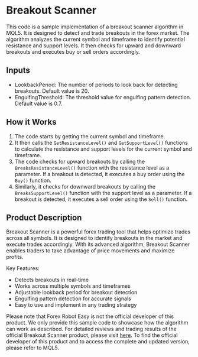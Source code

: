 # Breakout Scanner

This code is a sample implementation of a breakout scanner algorithm in MQL5. It is designed to detect and trade breakouts in the forex market. The algorithm analyzes the current symbol and timeframe to identify potential resistance and support levels. It then checks for upward and downward breakouts and executes buy or sell orders accordingly.

## Inputs

- LookbackPeriod: The number of periods to look back for detecting breakouts. Default value is 20.
- EngulfingThreshold: The threshold value for engulfing pattern detection. Default value is 0.7.

## How it Works

1. The code starts by getting the current symbol and timeframe.
2. It then calls the `GetResistanceLevel()` and `GetSupportLevel()` functions to calculate the resistance and support levels for the current symbol and timeframe.
3. The code checks for upward breakouts by calling the `BreaksResistanceLevel()` function with the resistance level as a parameter. If a breakout is detected, it executes a buy order using the `Buy()` function.
4. Similarly, it checks for downward breakouts by calling the `BreaksSupportLevel()` function with the support level as a parameter. If a breakout is detected, it executes a sell order using the `Sell()` function.

## Product Description

Breakout Scanner is a powerful forex trading tool that helps optimize trades across all symbols. It is designed to identify breakouts in the market and execute trades accordingly. With its advanced algorithm, Breakout Scanner enables traders to take advantage of price movements and maximize profits.

Key Features:
- Detects breakouts in real-time
- Works across multiple symbols and timeframes
- Adjustable lookback period for breakout detection
- Engulfing pattern detection for accurate signals
- Easy to use and implement in any trading strategy

Please note that Forex Robot Easy is not the official developer of this product. We only provide this sample code to showcase how the algorithm can work as described. For detailed reviews and trading results of the official Breakout Scanner product, please visit [here](https://forexroboteasy.com/forex-robot-review/breakout-scanner-review-optimize-forex-trades-across-all-symbols-2/). To find the official developer of this product and to access the complete and updated version, please refer to MQL5.
